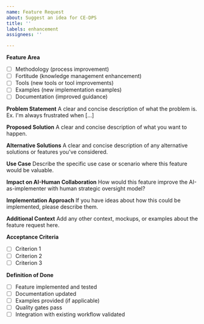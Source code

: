 ```yaml
---
name: Feature Request
about: Suggest an idea for CE-DPS
title: ''
labels: enhancement
assignees: ''

---
```


**Feature Area**
- [ ] Methodology (process improvement)
- [ ] Fortitude (knowledge management enhancement)
- [ ] Tools (new tools or tool improvements)
- [ ] Examples (new implementation examples)
- [ ] Documentation (improved guidance)

**Problem Statement**
A clear and concise description of what the problem is. Ex. I'm always frustrated when [...]

**Proposed Solution**
A clear and concise description of what you want to happen.

**Alternative Solutions**
A clear and concise description of any alternative solutions or features you've considered.

**Use Case**
Describe the specific use case or scenario where this feature would be valuable.

**Impact on AI-Human Collaboration**
How would this feature improve the AI-as-implementer with human strategic oversight model?

**Implementation Approach**
If you have ideas about how this could be implemented, please describe them.

**Additional Context**
Add any other context, mockups, or examples about the feature request here.

**Acceptance Criteria**
- [ ] Criterion 1
- [ ] Criterion 2
- [ ] Criterion 3

**Definition of Done**
- [ ] Feature implemented and tested
- [ ] Documentation updated
- [ ] Examples provided (if applicable)
- [ ] Quality gates pass
- [ ] Integration with existing workflow validated